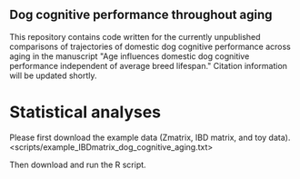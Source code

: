 ## Dog cognitive performance throughout aging

This repository contains code written for the currently unpublished comparisons of trajectories of domestic dog cognitive performance across aging in the manuscript "Age influences domestic dog cognitive performance independent of average breed lifespan." Citation information will be updated shortly. 


# Statistical analyses
Please first download the example data (Zmatrix, IBD matrix, and toy data). 
<scripts/example_IBDmatrix_dog_cognitive_aging.txt>

Then download and run the R script. 
